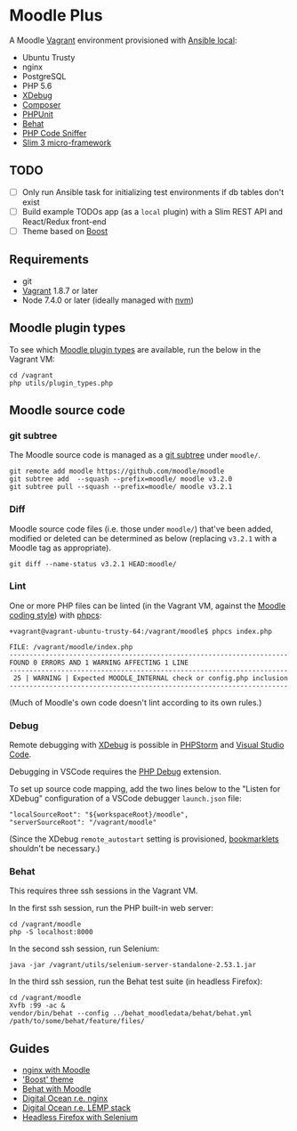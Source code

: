 # Moodle Plus

A Moodle [Vagrant](https://www.vagrantup.com/) environment provisioned with [Ansible local](https://www.vagrantup.com/docs/provisioning/ansible_local.html):

* Ubuntu Trusty
* nginx
* PostgreSQL
* PHP 5.6
* [XDebug](https://xdebug.org/)
* [Composer](https://getcomposer.org/)
* [PHPUnit](https://docs.moodle.org/dev/PHPUnit)
* [Behat](https://docs.moodle.org/dev/Acceptance_testing)
* [PHP Code Sniffer](https://github.com/squizlabs/PHP_CodeSniffer)
* [Slim 3 micro-framework](https://www.slimframework.com/docs/)

## TODO

- [ ] Only run Ansible task for initializing test environments if db tables don't exist
- [ ] Build example TODOs app (as a `local` plugin) with a Slim REST API and React/Redux front-end
- [ ] Theme based on [Boost](https://docs.moodle.org/32/en/Boost_theme)

## Requirements

* git
* [Vagrant](https://www.vagrantup.com/) 1.8.7 or later
* Node 7.4.0 or later (ideally managed with [nvm](https://github.com/creationix/nvm))

## Moodle plugin types

To see which [Moodle plugin types](https://docs.moodle.org/dev/Plugin_types) are available, run the below in the Vagrant VM:

```
cd /vagrant
php utils/plugin_types.php
```

## Moodle source code

### git subtree

The Moodle source code is managed as a [git subtree](https://blogs.atlassian.com/2013/05/alternatives-to-git-submodule-git-subtree/) under `moodle/`.

```
git remote add moodle https://github.com/moodle/moodle
git subtree add  --squash --prefix=moodle/ moodle v3.2.0
git subtree pull --squash --prefix=moodle/ moodle v3.2.1
```

### Diff

Moodle source code files (i.e. those under `moodle/`) that've been added, modified or deleted can be determined as below (replacing `v3.2.1` with a Moodle tag as appropriate).

```
git diff --name-status v3.2.1 HEAD:moodle/
```

### Lint

One or more PHP files can be linted (in the Vagrant VM, against the [Moodle coding style](https://docs.moodle.org/dev/Coding_style)) with [phpcs](https://github.com/squizlabs/PHP_CodeSniffer):

```
+vagrant@vagrant-ubuntu-trusty-64:/vagrant/moodle$ phpcs index.php

FILE: /vagrant/moodle/index.php
----------------------------------------------------------------------
FOUND 0 ERRORS AND 1 WARNING AFFECTING 1 LINE
----------------------------------------------------------------------
 25 | WARNING | Expected MOODLE_INTERNAL check or config.php inclusion
----------------------------------------------------------------------
```

(Much of Moodle's own code doesn't lint according to its own rules.)

### Debug

Remote debugging with [XDebug](https://xdebug.org/) is possible in [PHPStorm](https://www.jetbrains.com/phpstorm/) and [Visual Studio Code](https://code.visualstudio.com/Docs/languages/php).

Debugging in VSCode requires the [PHP Debug](https://marketplace.visualstudio.com/items?itemName=felixfbecker.php-debug) extension.

To set up source code mapping, add the two lines below to the "Listen for XDebug" configuration of a VSCode debugger `launch.json` file:

```
"localSourceRoot": "${workspaceRoot}/moodle",
"serverSourceRoot": "/vagrant/moodle"
```

(Since the XDebug `remote_autostart` setting is provisioned, [bookmarklets](https://www.jetbrains.com/phpstorm/marklets/) shouldn't be necessary.)

### Behat

This requires three ssh sessions in the Vagrant VM.

In the first ssh session, run the PHP built-in web server:

```
cd /vagrant/moodle
php -S localhost:8000
```

In the second ssh session, run Selenium:

```
java -jar /vagrant/utils/selenium-server-standalone-2.53.1.jar
```

In the third ssh session, run the Behat test suite (in headless Firefox):

```
cd /vagrant/moodle
Xvfb :99 -ac &
vendor/bin/behat --config ../behat_moodledata/behat/behat.yml /path/to/some/behat/feature/files/
```

## Guides

* [nginx with Moodle](https://docs.moodle.org/32/en/Nginx)
* ['Boost' theme](https://docs.moodle.org/dev/Creating_a_theme_based_on_boost)
* [Behat with Moodle](https://docs.moodle.org/dev/Acceptance_testing)
* [Digital Ocean r.e. nginx](https://www.digitalocean.com/community/tutorials/how-to-set-up-nginx-server-blocks-virtual-hosts-on-ubuntu-14-04-lts)
* [Digital Ocean r.e. LEMP stack](https://www.digitalocean.com/community/tutorials/how-to-install-linux-nginx-mysql-php-lemp-stack-on-ubuntu-14-04)
* [Headless Firefox with Selenium](https://medium.com/@griggheo/running-selenium-webdriver-tests-using-firefox-headless-mode-on-ubuntu-d32500bb6af2#.txv9ubupd)
